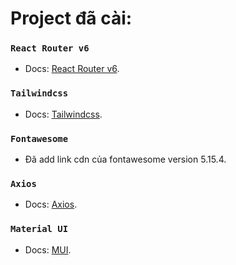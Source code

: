 # Project đã cài:

### `React Router v6`

- Docs: [React Router v6](https://reactrouter.com/en/main).

### `Tailwindcss`

- Docs: [Tailwindcss](https://tailwindcss.com/docs/installation).

### `Fontawesome`

- Đã add link cdn của fontawesome version 5.15.4.

### `Axios`

- Docs: [Axios](https://axios-http.com/docs/intro).

### `Material UI`

- Docs: [MUI](https://mui.com/material-ui/getting-started/overview/).
